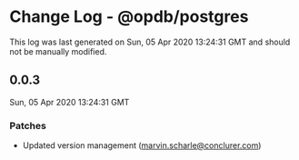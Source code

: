 # Change Log - @opdb/postgres

This log was last generated on Sun, 05 Apr 2020 13:24:31 GMT and should not be manually modified.

<!-- Start content -->

## 0.0.3

Sun, 05 Apr 2020 13:24:31 GMT

### Patches

- Updated version management (marvin.scharle@conclurer.com)
